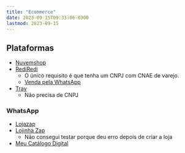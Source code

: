 ```yaml
---
title: "Ecommerce"
date: 2023-09-15T09:33:06-0300
lastmod: 2023-09-15
---
```

## Plataformas
- [Nuvemshop](https://www.nuvemshop.com.br/)
- [RediRedi](https://rediredi.com/br/)
	- O único requisito é que tenha um CNPJ com CNAE de varejo.
	- [Venda pela WhatsApp](https://rediredi.com/br/catalogo-whatsapp/)
- [Tray](https://www.tray.com.br/)
	- Não precisa de CNPJ
### WhatsApp
- [Lojazap](https://criar.lojazap.com/)
- [Lojinha Zap](https://site.lojinhazap.com/)
	- Não consegui testar porque deu erro depois de criar a loja
- [Meu Catálogo Digital](https://www.meucatalogodigital.com)